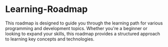# Learning-Roadmap
This roadmap is designed to guide you through the learning path for various programming and development topics. Whether you're a beginner or looking to expand your skills, this roadmap provides a structured approach to learning key concepts and technologies.
